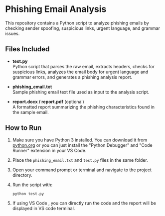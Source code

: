 # Phishing Email Analysis

This repository contains a Python script to analyze phishing emails by checking sender spoofing, suspicious links, urgent language, and grammar issues.

## Files Included

- **test.py**  
  Python script that parses the raw email, extracts headers, checks for suspicious links, analyzes the email body for urgent language and grammar errors, and generates a phishing analysis report.

- **phishing_email.txt**  
  Sample phishing email text file used as input to the analysis script.

- **report.docx / report.pdf** (optional)  
  A formatted report summarizing the phishing characteristics found in the sample email.


## How to Run

1. Make sure you have Python 3 installed. You can download it from [python.org](https://www.python.org/downloads/) or you can just install the "Python Debugger" and "Code Runner" extension in your VS Code.

2. Place the `phishing_email.txt` and `test.py` files in the same folder.

3. Open your command prompt or terminal and navigate to the project directory.

4. Run the script with:

   ```bash
   python test.py
   ```
5. If using VS Code , you can directly run the code and the report will be displayed in VS code terminal.
